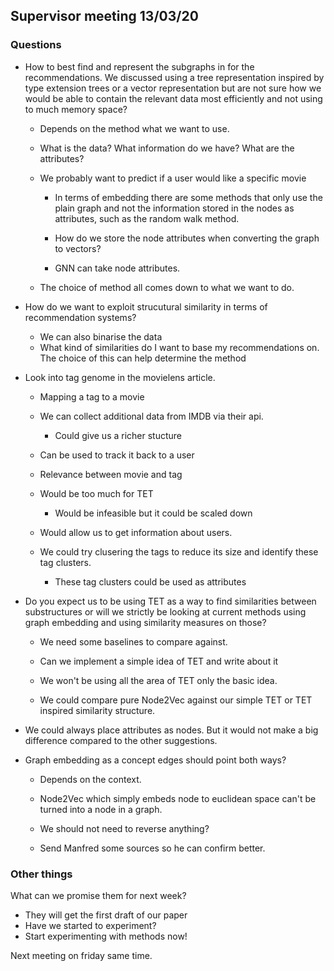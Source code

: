 ## Supervisor meeting 13/03/20

### Questions

* How to best find and represent the subgraphs in for the recommendations. We discussed using a tree representation inspired by type extension trees or a vector representation but are not sure how we would be able to contain the  relevant data most efficiently and not using to much memory space?
  * Depends on the method what we want to use.
  * What is the data? What information do we have? What are the attributes?
  * We probably want to predict if a user would like a specific movie

    * In terms of embedding there are some methods that only use the plain graph and not the information stored in the nodes as attributes, such as the random walk method.

    * How do we store the node attributes when converting the graph to vectors?
    * GNN can take node attributes.

  * The choice of method all comes down to what we want to do.
* How do we want to exploit strucutural similarity in terms of recommendation systems?
  * We can also binarise the data
  * What kind of similarities do I want to base my recommendations on. The choice of this can help determine the method
* Look into tag genome in the movielens article.
  * Mapping a tag to a movie
  * We can collect additional data from IMDB via their api.
    * Could give us a richer stucture
  * Can be used to track it back to a user
  * Relevance between movie and tag
  * Would be too much for TET
    * Would be infeasible but it could be scaled down 
  * Would allow us to get information about users.
  * We could try clusering the tags to reduce its size and identify these tag clusters.

    * These tag clusters could be used as attributes


* Do you expect us to be using TET as a way to find similarities between substructures or will we strictly be looking at current methods using graph embedding and using similarity measures on those?
  * We need some baselines to compare against.
  * Can we implement a simple idea of TET and write about it

  * We won't be using all the area of TET only the basic idea.
  * We could compare pure Node2Vec against our simple TET or TET inspired similarity structure.

* We could always place attributes as nodes. But it would not make a big difference compared to the other suggestions.
* Graph embedding as a concept edges should point both ways?
  * Depends on the context.
  * Node2Vec which simply embeds node to euclidean space can't be turned into a node in a graph.

  * We should not need to reverse anything?
  * Send Manfred some sources so he can confirm better.

### Other things

What can we promise them for next week?

* They will get the first draft of our paper
* Have we started to experiment?
* Start experimenting with methods now!

Next meeting on friday same time.
